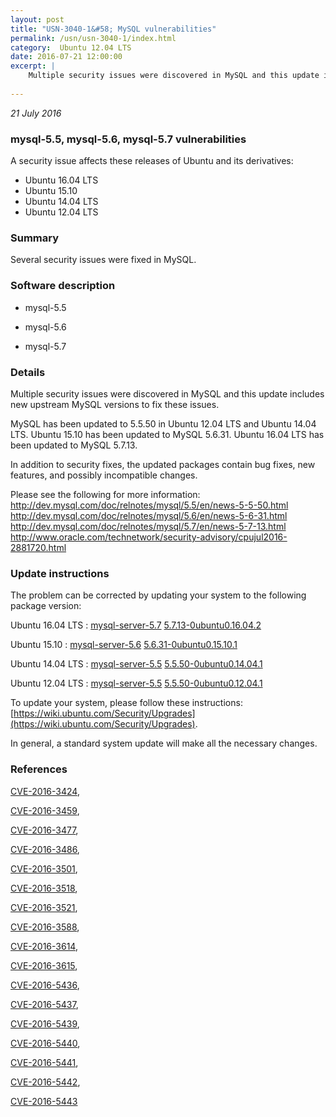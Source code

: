 ```yaml
---
layout: post
title: "USN-3040-1&#58; MySQL vulnerabilities"
permalink: /usn/usn-3040-1/index.html
category:  Ubuntu 12.04 LTS
date: 2016-07-21 12:00:00
excerpt: |
    Multiple security issues were discovered in MySQL and this update includes new upstream MySQL versions to fix these issues.
    
--- 
```

 
 

*21 July 2016*

### mysql-5.5, mysql-5.6, mysql-5.7 vulnerabilities

A security issue affects these releases of Ubuntu and its derivatives:

* Ubuntu 16.04 LTS
* Ubuntu 15.10
* Ubuntu 14.04 LTS
* Ubuntu 12.04 LTS

### Summary

Several security issues were fixed in MySQL. 

### Software description

* mysql-5.5 

* mysql-5.6 

* mysql-5.7 

### Details

Multiple security issues were discovered in MySQL and this update includes new upstream MySQL versions to fix these issues.

MySQL has been updated to 5.5.50 in Ubuntu 12.04 LTS and Ubuntu 14.04 LTS. Ubuntu 15.10 has been updated to MySQL 5.6.31. Ubuntu 16.04 LTS has been updated to MySQL 5.7.13.

In addition to security fixes, the updated packages contain bug fixes, new features, and possibly incompatible changes.

Please see the following for more information: http://dev.mysql.com/doc/relnotes/mysql/5.5/en/news-5-5-50.html http://dev.mysql.com/doc/relnotes/mysql/5.6/en/news-5-6-31.html http://dev.mysql.com/doc/relnotes/mysql/5.7/en/news-5-7-13.html http://www.oracle.com/technetwork/security-advisory/cpujul2016-2881720.html 

### Update instructions

The problem can be corrected by updating your system to the following package version:

Ubuntu 16.04 LTS
 : [mysql-server-5.7](https://launchpad.net/ubuntu/+source/mysql-5.7) <span> [5.7.13-0ubuntu0.16.04.2](https://launchpad.net/ubuntu/+source/mysql-5.7/5.7.13-0ubuntu0.16.04.2) </span> 

Ubuntu 15.10
 : [mysql-server-5.6](https://launchpad.net/ubuntu/+source/mysql-5.6) <span> [5.6.31-0ubuntu0.15.10.1](https://launchpad.net/ubuntu/+source/mysql-5.6/5.6.31-0ubuntu0.15.10.1) </span> 

Ubuntu 14.04 LTS
 : [mysql-server-5.5](https://launchpad.net/ubuntu/+source/mysql-5.5) <span> [5.5.50-0ubuntu0.14.04.1](https://launchpad.net/ubuntu/+source/mysql-5.5/5.5.50-0ubuntu0.14.04.1) </span> 

Ubuntu 12.04 LTS
 : [mysql-server-5.5](https://launchpad.net/ubuntu/+source/mysql-5.5) <span> [5.5.50-0ubuntu0.12.04.1](https://launchpad.net/ubuntu/+source/mysql-5.5/5.5.50-0ubuntu0.12.04.1) </span> 

To update your system, please follow these instructions: [https://wiki.ubuntu.com/Security/Upgrades](https://wiki.ubuntu.com/Security/Upgrades).

In general, a standard system update will make all the necessary changes. 

### References

 
 [CVE-2016-3424](http://people.ubuntu.com/~ubuntu-security/cve/CVE-2016-3424), 

 [CVE-2016-3459](http://people.ubuntu.com/~ubuntu-security/cve/CVE-2016-3459), 

 [CVE-2016-3477](http://people.ubuntu.com/~ubuntu-security/cve/CVE-2016-3477), 

 [CVE-2016-3486](http://people.ubuntu.com/~ubuntu-security/cve/CVE-2016-3486), 

 [CVE-2016-3501](http://people.ubuntu.com/~ubuntu-security/cve/CVE-2016-3501), 

 [CVE-2016-3518](http://people.ubuntu.com/~ubuntu-security/cve/CVE-2016-3518), 

 [CVE-2016-3521](http://people.ubuntu.com/~ubuntu-security/cve/CVE-2016-3521), 

 [CVE-2016-3588](http://people.ubuntu.com/~ubuntu-security/cve/CVE-2016-3588), 

 [CVE-2016-3614](http://people.ubuntu.com/~ubuntu-security/cve/CVE-2016-3614), 

 [CVE-2016-3615](http://people.ubuntu.com/~ubuntu-security/cve/CVE-2016-3615), 

 [CVE-2016-5436](http://people.ubuntu.com/~ubuntu-security/cve/CVE-2016-5436), 

 [CVE-2016-5437](http://people.ubuntu.com/~ubuntu-security/cve/CVE-2016-5437), 

 [CVE-2016-5439](http://people.ubuntu.com/~ubuntu-security/cve/CVE-2016-5439), 

 [CVE-2016-5440](http://people.ubuntu.com/~ubuntu-security/cve/CVE-2016-5440), 

 [CVE-2016-5441](http://people.ubuntu.com/~ubuntu-security/cve/CVE-2016-5441), 

 [CVE-2016-5442](http://people.ubuntu.com/~ubuntu-security/cve/CVE-2016-5442), 

 [CVE-2016-5443](http://people.ubuntu.com/~ubuntu-security/cve/CVE-2016-5443)
 


